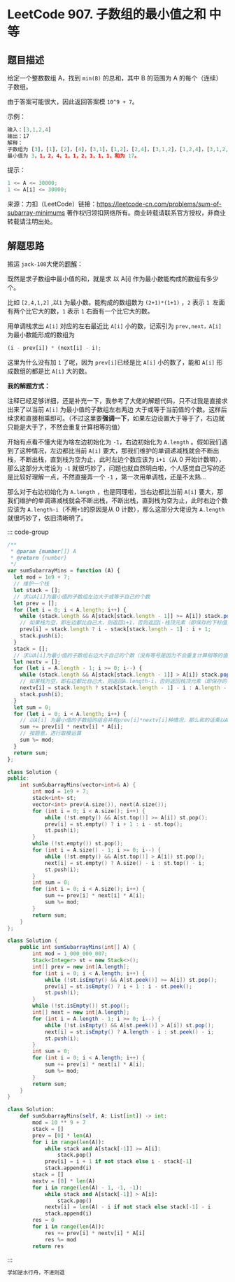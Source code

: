 # LeetCode 907. 子数组的最小值之和 <span class="VPBadge warning">中等</span>

## 题目描述

给定一个整数数组 A，找到 `min(B)` 的总和，其中 B 的范围为 A 的每个（连续）子数组。

由于答案可能很大，因此返回答案模 `10^9 + 7`。

示例：

```javascript
输入：[3,1,2,4]
输出：17
解释：
子数组为 [3]，[1]，[2]，[4]，[3,1]，[1,2]，[2,4]，[3,1,2]，[1,2,4]，[3,1,2,4]。
最小值为 3，1，2，4，1，1，2，1，1，1，和为 17。
```

提示：

```javascript
1 <= A <= 30000;
1 <= A[i] <= 30000;
```

来源：力扣（LeetCode）链接：https://leetcode-cn.com/problems/sum-of-subarray-minimums 著作权归领扣网络所有。商业转载请联系官方授权，非商业转载请注明出处。

## 解题思路

搬运 `jack-108`大佬的<a href="https://leetcode-cn.com/problems/sum-of-subarray-minimums/solution/guan-fang-er-jie-fa-javascript-xiang-jie-by-jack-1/">题解</a>：

既然是求子数组中最小值的和，就是求 以 A[i] 作为最小数能构成的数组有多少个。

比如 `[2,4,1,2]` ,以`1` 为最小数。能构成的数组数为 `(2+1)*(1+1)` ，`2` 表示 `1 `左面有两个比它大的数，`1` 表示 `1` 右面有一个比它大的数。

用单调栈求出 `A[i]` 对应的左右最近比 `A[i]` 小的数，记索引为 `prev,next，A[i] `为最小数能形成的数组为

```javascript
(i - prev[i]) * (next[i] - i);
```

这里为什么没有加 `1` 了呢，因为 `prev[i]`已经是比 `A[i]` 小的数了，能和 `A[i]` 形成数组的都是比 `A[i]` 大的数。

**我的解题方式：**

注释已经足够详细，还是补充一下，我参考了大佬的解题代码，只不过我是直接求出来了以当前 `A[i]` 为最小值的子数组左右两边 大于或等于当前值的个数。这样后续求和直接相乘即可。（不过这里要**强调一下**，如果左边设置大于等于了，右边就只能是大于了，不然会重复计算相等的值）

开始有点看不懂大佬为啥左边初始化为 `-1`，右边初始化为 `A.length` 。假如我们遇到了这种情况，左边都比当前 `A[i]` 要大，那我们维护的单调递减栈就会不断出栈，不断出栈，直到栈为空为止，此时左边个数应该为 `i+1`（从 0 开始计数嘛），那么这部分大佬设为 `-1` 就很巧妙了，问题也就自然明白啦，个人感觉自己写的还是比较好理解一点，不然直接弄一个 `-1` ，第一次用单调栈，还是不太熟...

那么对于右边初始化为 `A.length` ，也是同理啦，当右边都比当前 `A[i]` 要大，那我们维护的单调递减栈就会不断出栈，不断出栈，直到栈为空为止，此时右边个数应该为 `A.length-i`（不用`+1`的原因是从 0 计数），那么这部分大佬设为 `A.length` 就很巧妙了，依旧清晰明了。

::: code-group

```javascript
/**
 * @param {number[]} A
 * @return {number}
 */
var sumSubarrayMins = function (A) {
  let mod = 1e9 + 7;
  // 维护一个栈
  let stack = [];
  // 求以A[i]为最小值的子数组左边大于或等于自己的个数
  let prev = [];
  for (let i = 0; i < A.length; i++) {
    while (stack.length && A[stack[stack.length - 1]] >= A[i]) stack.pop();
    // 如果栈为空，即左边都比自己大，则返回i+1，否则返回i-栈顶元素（即保存的下标值）
    prev[i] = stack.length ? i - stack[stack.length - 1] : i + 1;
    stack.push(i);
  }
  stack = [];
  // 求以A[i]为最小值的子数组右边大于自己的个数（没有等号是因为不会重复计算相等的值）
  let nextv = [];
  for (let i = A.length - 1; i >= 0; i--) {
    while (stack.length && A[stack[stack.length - 1]] > A[i]) stack.pop();
    // 如果栈为空，即右边都比自己大，则返回A.length-i，否则返回栈顶元素（即保存的下标值）-i
    nextv[i] = stack.length ? stack[stack.length - 1] - i : A.length - i;
    stack.push(i);
  }
  let sum = 0;
  for (let i = 0; i < A.length; i++) {
    // 以A[i] 为最小值的子数组的组合共有prev[i]*nextv[i]种情况，那么和的话乘以A[i]累加即可
    sum += prev[i] * nextv[i] * A[i];
    // 按题意，进行取模运算
    sum %= mod;
  }
  return sum;
};
```

```cpp
class Solution {
public:
    int sumSubarrayMins(vector<int>& A) {
        int mod = 1e9 + 7;
        stack<int> st;
        vector<int> prev(A.size()), next(A.size());
        for (int i = 0; i < A.size(); i++) {
            while (!st.empty() && A[st.top()] >= A[i]) st.pop();
            prev[i] = st.empty() ? i + 1 : i - st.top();
            st.push(i);
        }
        while (!st.empty()) st.pop();
        for (int i = A.size() - 1; i >= 0; i--) {
            while (!st.empty() && A[st.top()] > A[i]) st.pop();
            next[i] = st.empty() ? A.size() - i : st.top() - i;
            st.push(i);
        }
        int sum = 0;
        for (int i = 0; i < A.size(); i++) {
            sum += prev[i] * next[i] * A[i];
            sum %= mod;
        }
        return sum;
    }
};
```

```java
class Solution {
    public int sumSubarrayMins(int[] A) {
        int mod = 1_000_000_007;
        Stack<Integer> st = new Stack<>();
        int[] prev = new int[A.length];
        for (int i = 0; i < A.length; i++) {
            while (!st.isEmpty() && A[st.peek()] >= A[i]) st.pop();
            prev[i] = st.isEmpty() ? i + 1 : i - st.peek();
            st.push(i);
        }
        while (!st.isEmpty()) st.pop();
        int[] next = new int[A.length];
        for (int i = A.length - 1; i >= 0; i--) {
            while (!st.isEmpty() && A[st.peek()] > A[i]) st.pop();
            next[i] = st.isEmpty() ? A.length - i : st.peek() - i;
            st.push(i);
        }
        int sum = 0;
        for (int i = 0; i < A.length; i++) {
            sum += prev[i] * next[i] * A[i];
            sum %= mod;
        }
        return sum;
    }
}
```

```python
class Solution:
    def sumSubarrayMins(self, A: List[int]) -> int:
        mod = 10 ** 9 + 7
        stack = []
        prev = [0] * len(A)
        for i in range(len(A)):
            while stack and A[stack[-1]] >= A[i]:
                stack.pop()
            prev[i] = i + 1 if not stack else i - stack[-1]
            stack.append(i)
        stack = []
        nextv = [0] * len(A)
        for i in range(len(A) - 1, -1, -1):
            while stack and A[stack[-1]] > A[i]:
                stack.pop()
            nextv[i] = len(A) - i if not stack else stack[-1] - i
            stack.append(i)
        res = 0
        for i in range(len(A)):
            res += prev[i] * nextv[i] * A[i]
            res %= mod
        return res
```

:::

```javascript
学如逆水行舟，不进则退
```
